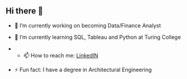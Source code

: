 ## Hi there 👋

- 🔭 I’m currently working on becoming Data/Finance Analyst
- 🌱 I’m currently learning SQL, Tableau and Python at Turing College

- - 📫 How to reach me: [LinkedIN](https://www.linkedin.com/in/indr%C4%97-sta%C5%A1yt%C4%97-05886ba8/)
- ⚡ Fun fact:  I have a degree in Architectural Engineering
  
<!--
**indre-sta/indre-sta** is a ✨ _special_ ✨ repository because its `README.md` (this file) appears on your GitHub profile.

Here are some ideas to get you started:

- 🔭 I’m currently working on ...
- 🌱 I’m currently learning ...
- 👯 I’m looking to collaborate on ...
- 🤔 I’m looking for help with ...
- 💬 Ask me about ...
- 📫 How to reach me: ...
- 😄 Pronouns: ...
- ⚡ Fun fact: ...
-->
